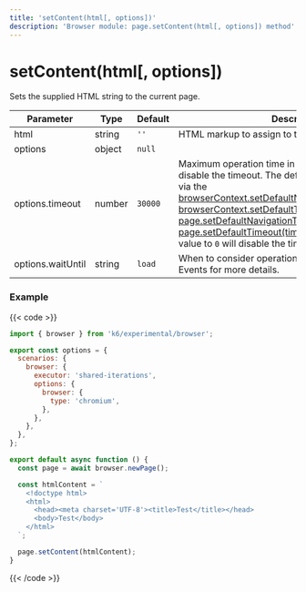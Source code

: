 ```yaml
---
title: 'setContent(html[, options])'
description: 'Browser module: page.setContent(html[, options]) method'
---
```


# setContent(html[, options])

<!-- TODO: Add link to Events in options.waitUntil description -->

Sets the supplied HTML string to the current page.

<TableWithNestedRows>

| Parameter         | Type   | Default | Description                                                                                                                                                                                                                                                                                                                                                                                                                                                                                                                                                                                                                                                                                                                                                                                                                                    |
| ----------------- | ------ | ------- | ---------------------------------------------------------------------------------------------------------------------------------------------------------------------------------------------------------------------------------------------------------------------------------------------------------------------------------------------------------------------------------------------------------------------------------------------------------------------------------------------------------------------------------------------------------------------------------------------------------------------------------------------------------------------------------------------------------------------------------------------------------------------------------------------------------------------------------------------- |
| html              | string | `''`    | HTML markup to assign to the page.                                                                                                                                                                                                                                                                                                                                                                                                                                                                                                                                                                                                                                                                                                                                                                                                             |
| options           | object | `null`  |                                                                                                                                                                                                                                                                                                                                                                                                                                                                                                                                                                                                                                                                                                                                                                                                                                                |
| options.timeout   | number | `30000` | Maximum operation time in milliseconds. Pass `0` to disable the timeout. The default value can be changed via the [browserContext.setDefaultNavigationTimeout(timeout)](https://grafana.com/docs/k6/<K6_VERSION>/javascript-api/k6-experimental/browser/browsercontext/setdefaultnavigationtimeout/), [browserContext.setDefaultTimeout(timeout)](https://grafana.com/docs/k6/<K6_VERSION>/javascript-api/k6-experimental/browser/browsercontext/setdefaulttimeout/), [page.setDefaultNavigationTimeout(timeout)](https://grafana.com/docs/k6/<K6_VERSION>/javascript-api/k6-experimental/browser/page/setdefaultnavigationtimeout/) or [page.setDefaultTimeout(timeout)](https://grafana.com/docs/k6/<K6_VERSION>/javascript-api/k6-experimental/browser/page/setdefaulttimeout/) methods. Setting the value to `0` will disable the timeout. |
| options.waitUntil | string | `load`  | When to consider operation to have succeeded. See Events for more details.                                                                                                                                                                                                                                                                                                                                                                                                                                                                                                                                                                                                                                                                                                                                                                     |

</TableWithNestedRows>

### Example

{{< code >}}

```javascript
import { browser } from 'k6/experimental/browser';

export const options = {
  scenarios: {
    browser: {
      executor: 'shared-iterations',
      options: {
        browser: {
          type: 'chromium',
        },
      },
    },
  },
};

export default async function () {
  const page = await browser.newPage();

  const htmlContent = `
    <!doctype html>
    <html>
      <head><meta charset='UTF-8'><title>Test</title></head>
      <body>Test</body>
    </html>
  `;

  page.setContent(htmlContent);
}
```

{{< /code >}}
